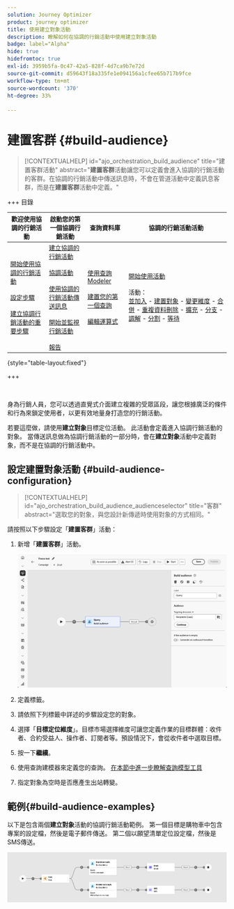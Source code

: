 ```yaml
---
solution: Journey Optimizer
product: journey optimizer
title: 使用建立對象活動
description: 瞭解如何在協調的行銷活動中使用建立對象活動
badge: label="Alpha"
hide: true
hidefromtoc: true
exl-id: 3959b5fa-0c47-42a5-828f-4d7ca9b7e72d
source-git-commit: d59643f18a335fe1e094156a1cfee65b717b9fce
workflow-type: tm+mt
source-wordcount: '370'
ht-degree: 33%

---
```


# 建置客群 {#build-audience}

>[!CONTEXTUALHELP]
>id="ajo_orchestration_build_audience"
>title="建置客群活動"
>abstract="**建置客群**&#x200B;活動讓您可以定義會進入協調的行銷活動的客群。在協調的行銷活動中傳送訊息時，不會在管道活動中定義訊息客群，而是在&#x200B;**建置客群**&#x200B;活動中定義。"

+++ 目錄

| 歡迎使用協調的行銷活動 | 啟動您的第一個協調行銷活動 | 查詢資料庫 | 協調的行銷活動活動 |
|---|---|---|---|
| [開始使用協調的行銷活動](../gs-orchestrated-campaigns.md)<br/><br/>[設定步驟](../configuration-steps.md)<br/><br/>[建立協調行銷活動的重要步驟](../gs-campaign-creation.md) | [建立協調的行銷活動](../create-orchestrated-campaign.md)<br/><br/>[協調活動](../orchestrate-activities.md)<br/><br/>[使用協調的行銷活動傳送訊息](../send-messages.md)<br/><br/>[開始並監視行銷活動](../start-monitor-campaigns.md)<br/><br/>[報告](../reporting-campaigns.md) | [使用查詢Modeler](../orchestrated-rule-builder.md)<br/><br/>[建置您的第一個查詢](../build-query.md)<br/><br/>[編輯運算式](../edit-expressions.md) | [開始使用活動](about-activities.md)<br/><br/>活動：<br/>[並加入](and-join.md) - [建置對象](build-audience.md) - [變更維度](change-dimension.md) - [合併](combine.md) - [重複資料刪除](deduplication.md) - [擴充](enrichment.md) - [分支](fork.md) - [調解](reconciliation.md) - [分割](split.md) - [等待](wait.md) |

{style="table-layout:fixed"}

+++

<br/>

身為行銷人員，您可以透過直覺式介面建立複雜的受眾區段，讓您根據廣泛的條件和行為來鎖定使用者，以更有效地量身打造您的行銷活動。

若要這麼做，請使用&#x200B;**建立對象**&#x200B;目標定位活動。 此活動會定義進入協調行銷活動的對象。 當傳送訊息做為協調行銷活動的一部分時，會在&#x200B;**建立對象**&#x200B;活動中定義對象，而不是在協調的行銷活動中。

## 設定建置對象活動 {#build-audience-configuration}

>[!CONTEXTUALHELP]
>id="ajo_orchestration_build_audience_audienceselector"
>title="客群"
>abstract="選取您的對象，與您設計新傳遞時使用對象的方式相同。"

請按照以下步驟設定「**建置客群**」活動：

1. 新增「**建置客群**」活動。

   ![](../assets/build-audience.png)

1. 定義標籤。

1. 請依照下列標籤中詳述的步驟設定您的對象。

1. 選擇「**目標定位維度**」。目標市場選擇維度可讓您定義作業的目標群體：收件者、合約受益人、操作者、訂閱者等。預設情況下，會從收件者中選取目標。

1. 按一下&#x200B;**繼續**。

1. 使用查詢建模器來定義您的查詢。 [在本節中進一步瞭解查詢模型工具](../orchestrated-rule-builder.md)

1. 指定對象為空時是否應產生出站轉變。

## 範例{#build-audience-examples}

以下是包含兩個&#x200B;**建立對象**&#x200B;活動的協調行銷活動範例。 第一個目標是購物車中包含專案的設定檔，然後是電子郵件傳送。 第二個以願望清單定位設定檔，然後是SMS傳送。

![](../assets/build-audience-2.png)
